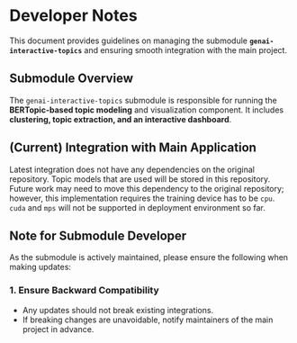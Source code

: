 # Developer Notes

This document provides guidelines on managing the submodule **`genai-interactive-topics`** and ensuring smooth integration with the main project.

## Submodule Overview

The `genai-interactive-topics` submodule is responsible for running the **BERTopic-based topic modeling** and visualization component. It includes **clustering, topic extraction, and an interactive dashboard**.

## (Current) Integration with Main Application

Latest integration does not have any dependencies on the original repository. Topic models that are used will be stored in this repository. Future work may need to move this dependency to the original repository; however, this implementation requires the training device has to be `cpu`. `cuda` and `mps` will not be supported in deployment environment so far.

## Note for Submodule Developer

As the submodule is actively maintained, please ensure the following when making updates:

### 1. Ensure Backward Compatibility

- Any updates should not break existing integrations.
- If breaking changes are unavoidable, notify maintainers of the main project in advance.
